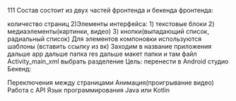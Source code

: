 111
Состав состоит из двух частей фронтенда и бекенда фронтенда:

количество страниц
2)Элементы интерфейса: 1) текстовые блоки 2) медиаэлементы(картинки, видео) 3) кнопки(выпадающий список, радиальный список)
Для элементов компоновки используются шаблоны (вставить ссылку из вк) Заходим в название приложения дальше app дальше папка res дальше макет папки и там файл Activity_main_xml выбрать разделение Цель: перенести в Android студио
Бекенд:

Переключения между страницами
Анимация(проигрывание видео)
Работа с API
Язык программирования Java или Kotlin
